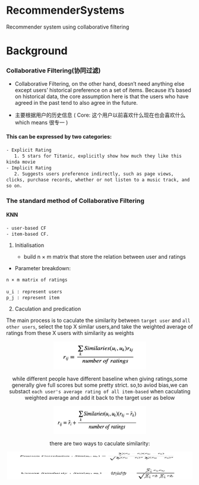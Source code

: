 # RecommenderSystems
Recommender system using collaborative filtering





# Background

### Collaborative Filtering(协同过滤)
* Collaborative Filtering, on the other hand, doesn’t need anything else except users’ historical preference on a set of items. Because it’s based on historical data, the core assumption here is that the users who have agreed in the past tend to also agree in the future.

* 主要根据用户的历史信息
( Core: 这个用户以前喜欢什么现在也会喜欢什么  which means 很专一 )

#### This can be expressed by two categories:
	- Explicit Rating
	   1. 5 stars for Titanic, explicitly show how much they like this kinda movie
	- Implicit Rating
	   2. Suggests users preference indirectly, such as page views, clicks, purchase records, whether or not listen to a music track, and so on.

### The standard method of Collaborative Filtering 

#### KNN

	- user-based CF 
	- item-based CF. 

1. Initialisation

	- build n × m matrix that store the relation between user and ratings 

- Parameter breakdown:
```
n × m matrix of ratings

u_i : represent users
p_j : represent item
```

2. Caculation and predication

The main process is to caculate the similarity between `target user` and `all other users`, select the top X similar users,and take the weighted average of ratings from these X users with similarity as weights
<div align=center><img width="250" height="75" src="https://github.com/US579/RecommenderSystems/blob/master/image/formula1.png"/>


while different people have different baseline when giving ratings,some generally give full scores but some pretty strict. so,to aviod bias,we can substact `each user's average rating of all item-based` when caculating weighted average and add it back to the target user as below
<div align=center><img width="250" height="75" src="https://github.com/US579/RecommenderSystems/blob/master/image/formula2.png"/>

there are two ways to caculate similarity:
<div align=center><img width="500" height="75" src="https://github.com/US579/RecommenderSystems/blob/master/image/formula3.png"/>


